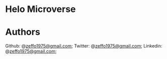 # Helo Microverse

# Authors

Github: @zeffo1975@gmail.com;
Twitter: @zeffo1975@gmail.com;
Linkedin: @zeffo1975@gmail.com;
